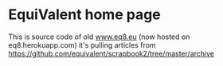 # EquiValent home page

This is source code of old www.eq8.eu (now hosted on eq8.herokuapp.com)
it's pulling articles from
https://github.com/equivalent/scrapbook2/tree/master/archive

